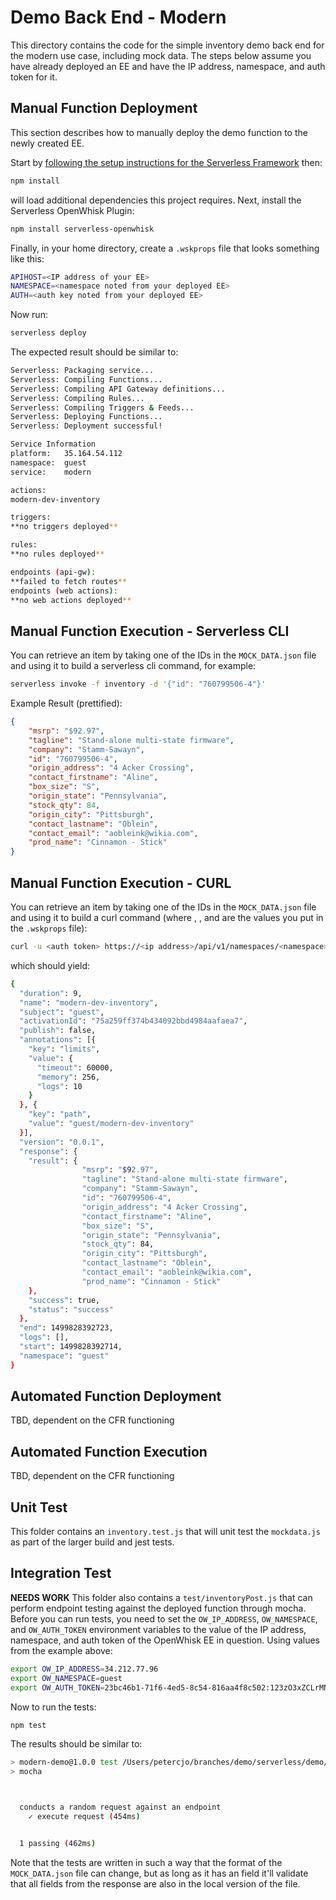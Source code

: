 # Demo Back End - Modern

This directory contains the code for the simple inventory demo back end for the modern use case, including mock data.  The steps below assume you have already deployed an EE and have the IP address, namespace, and auth token for it.

## Manual Function Deployment
This section describes how to manually deploy the demo function to the newly created EE.

Start by [following the setup instructions for the Serverless Framework](https://serverless.com/framework/docs/providers/aws/guide/installation/) then:
```bash
npm install
```
will load additional dependencies this project requires.  Next, install the Serverless OpenWhisk Plugin:
```bash
npm install serverless-openwhisk
```

Finally, in your home directory, create a `.wskprops` file that looks something like this:
```bash
APIHOST=<IP address of your EE>
NAMESPACE=<namespace noted from your deployed EE>
AUTH=<auth key noted from your deployed EE>
```

Now run:

```bash
serverless deploy
```

The expected result should be similar to:

```bash
Serverless: Packaging service...
Serverless: Compiling Functions...
Serverless: Compiling API Gateway definitions...
Serverless: Compiling Rules...
Serverless: Compiling Triggers & Feeds...
Serverless: Deploying Functions...
Serverless: Deployment successful!

Service Information
platform:	35.164.54.112
namespace:	guest
service:	modern

actions:
modern-dev-inventory

triggers:
**no triggers deployed**

rules:
**no rules deployed**

endpoints (api-gw):
**failed to fetch routes**
endpoints (web actions):
**no web actions deployed**
```

## Manual Function Execution - Serverless CLI
You can retrieve an item by taking one of the IDs in the `MOCK_DATA.json` file and using it to build a serverless cli command, for example:
```bash
serverless invoke -f inventory -d '{"id": "760799506-4"}'
```
Example Result (prettified):
```json
{
	"msrp": "$92.97",
	"tagline": "Stand-alone multi-state firmware",
	"company": "Stamm-Sawayn",
	"id": "760799506-4",
	"origin_address": "4 Acker Crossing",
	"contact_firstname": "Aline",
	"box_size": "S",
	"origin_state": "Pennsylvania",
	"stock_qty": 84,
	"origin_city": "Pittsburgh",
	"contact_lastname": "Oblein",
	"contact_email": "aobleink@wikia.com",
	"prod_name": "Cinnamon - Stick"
}
```

## Manual Function Execution - CURL
You can retrieve an item by taking one of the IDs in the `MOCK_DATA.json` file and using it to build a curl command (where <auth token>, <IP address>, and <namespace> are the values you put in the `.wskprops` file):
```bash
curl -u <auth token> https://<ip address>/api/v1/namespaces/<namespace>/actions/modern-dev-inventory?blocking=true -X POST -H "Content-Type: application/json" -d '{"id":"760799506-4"}' -k
```
which should yield:
```bash
{
  "duration": 9,
  "name": "modern-dev-inventory",
  "subject": "guest",
  "activationId": "75a259ff374b434092bbd4984aafaea7",
  "publish": false,
  "annotations": [{
    "key": "limits",
    "value": {
      "timeout": 60000,
      "memory": 256,
      "logs": 10
    }
  }, {
    "key": "path",
    "value": "guest/modern-dev-inventory"
  }],
  "version": "0.0.1",
  "response": {
    "result": {
				"msrp": "$92.97",
				"tagline": "Stand-alone multi-state firmware",
				"company": "Stamm-Sawayn",
				"id": "760799506-4",
				"origin_address": "4 Acker Crossing",
				"contact_firstname": "Aline",
				"box_size": "S",
				"origin_state": "Pennsylvania",
				"stock_qty": 84,
				"origin_city": "Pittsburgh",
				"contact_lastname": "Oblein",
				"contact_email": "aobleink@wikia.com",
				"prod_name": "Cinnamon - Stick"
    },
    "success": true,
    "status": "success"
  },
  "end": 1499828392723,
  "logs": [],
  "start": 1499828392714,
  "namespace": "guest"
}
```

## Automated Function Deployment
TBD, dependent on the CFR functioning

## Automated Function Execution
TBD, dependent on the CFR functioning

## Unit Test
This folder contains an `inventory.test.js` that will unit test the `mockdata.js` as part of the larger build and jest tests.

## Integration Test
**NEEDS WORK** This folder also contains a `test/inventoryPost.js` that can perform endpoint testing against the deployed function through mocha.  Before you can run tests, you need to set the `OW_IP_ADDRESS`, `OW_NAMESPACE`, and `OW_AUTH_TOKEN` environment variables to the value of the IP address, namespace, and auth token of the OpenWhisk EE in question.  Using values from the example above:

```bash
export OW_IP_ADDRESS=34.212.77.96
export OW_NAMESPACE=guest
export OW_AUTH_TOKEN=23bc46b1-71f6-4ed5-8c54-816aa4f8c502:123zO3xZCLrMN6v2BKK1dXYFpXlPkccOFqm12CdAsMgRU4VrNZ9lyGVCGuMDGIwP
```

Now to run the tests:

```bash
npm test
```

The results should be similar to:
```bash
> modern-demo@1.0.0 test /Users/petercjo/branches/demo/serverless/demo/backend/modern
> mocha



  conducts a random request against an endpoint
    ✓ execute request (454ms)


  1 passing (462ms)
```
Note that the tests are written in such a way that the format of the `MOCK_DATA.json` file can change, but as long as it has an <id> field it'll validate that all fields from the response are also in the local version of the file.

